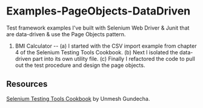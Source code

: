 Examples-PageObjects-DataDriven
===============================

Test framework examples I've built with Selenium Web Driver &amp; Junit that are data-driven &amp; use the Page Objects pattern.

1. BMI Calculator
    -- (a) I started with the CSV import example from chapter 4 of the Selenium Testing Tools Cookbook.
       (b) Next I isolated the data-driven part into its own utility file.
       (c) Finally I refactored the code to pull out the test procedure and design the page objects.

Resources
---------

[Selenium Testing Tools Cookbook](http://www.packtpub.com/recipes-to-master-selenium-2-testing-tools-cookbook/book) by Unmesh Gundecha.
